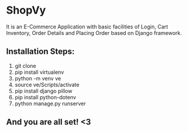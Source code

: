 # ShopVy

It is an E-Commerce Application with basic facilities of Login, Cart Inventory, Order Details and Placing Order based on Django framework.


## Installation Steps:
 
 1. git clone 
 2. pip install virtualenv
 3. python -m venv ve
 4. source ve/Scripts/activate
 5. pip install django pillow
 6. pip install python-dotenv
 7. python manage.py runserver

## And you are all set! <3
